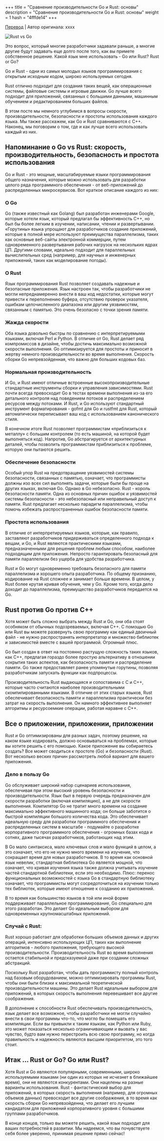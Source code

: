 +++
title = "Сравнение производительности Go и Rust: основы"
description = "Сравнение производительности Go и Rust: основы"
weight = 1
hash = "4fffde14"
+++

[Перевод](https://www.getclockwise.com/blog/rust-vs-go) | Автор оригинала: xxxx

![Rust vs Go](/imgs/posts/4fffde14_01.png)

Это вопрос, который многие разработчики задавали раньше, а многие другие будут задавать еще долго после того, как вы примете собственное решение. Какой язык мне использовать - Go или Rust? Rust or Go?

Go и Rust - одни из самых молодых языков программирования с открытым исходным кодом, широко используемых сегодня.

Rust отлично подходит для создания таких вещей, как операционные системы, файловые системы и игровые движки. Go лучше всего подходит для приложений, связанных с большими данными, машинным обучением и редактированием больших файлов.

В этом посте мы немного углубимся в вопросы скорости, производительности, безопасности и простоты использования каждого языка. Мы также расскажем, как Go и Rust сравниваются с C++. Наконец, мы поговорим о том, где и как лучше всего использовать каждый из них.

## Напоминание о Go vs Rust: скорость, производительность, безопасность и простота использования

Go и Rust - это мощные, масштабируемые языки программирования общего назначения, которые можно использовать для разработки целого ряда программного обеспечения - от веб-приложений до распределенных микросервисов. Вот краткое описание каждого из них:

### О Go

Go (также известный как Golang) был разработан инженерами Google, которые хотели язык, который предлагал бы эффективность C++, но был бы более легким в изучении, написании, чтении и развертывании. «Горутины» языка упрощают для разработчиков создание приложений, которые в полной мере используют преимущества параллелизма, таких как основные веб-сайты электронной коммерции, путем одновременного развертывания рабочих нагрузок на нескольких ядрах ЦП. Другими словами, идеально подходит для параллельных вычислительных сред (например, для научных и инженерных приложений, таких как моделирование погоды).

### О Rust

Язык программирования Rust позволяет создавать надежные и безопасные приложения. Язык настроен так, чтобы разработчики не могли непреднамеренно внести в ваш код недостатки, которые могут привести к переполнению буфера, отсутствию проверок указателя, ошибкам целочисленного диапазона или другим уязвимостям, связанным с памятью. Это очень безопасно с точки зрения памяти.

### Жажда скорости

Оба языка довольно быстры по сравнению с интерпретируемыми языками, включая Perl и Python. В отличие от Go, Rust делает ряд компромиссов в дизайне, чтобы достичь максимально возможной скорости выполнения. Go оптимизируется для простоты и приносит в жертву немного производительности во время выполнения. Скорость сборки Go непревзойденная, что важно для больших кодовых баз.

### Нормальная производительность

И Go, и Rust имеют отличные встроенные высокопроизводительные стандартные инструменты сборки и управления зависимостями. Rust почти всегда превосходит Go в тестах времени выполнения из-за его детального контроля над поведением потоков и распределением ресурсов между потоками. И Rust, и Go используют стандартный инструмент форматирования - gofmt для Go и rustfmt для Rust, который автоматически переписывает ваш код с использованием канонического стиля.

В конечном итоге Rust позволяет программистам «приблизиться к металлу» с большим контролем (то есть машиной, на которой будет выполняться код). Напротив, Go абстрагируется от архитектурных деталей, чтобы позволить программистам приблизиться к проблеме, которую они пытаются решить. 

### Обеспечение безопасности

Особый упор Rust на предотвращение уязвимостей системы безопасности, связанных с памятью, означает, что программисты должны изо всех сил выполнять задачи, которые были бы проще на других языках, включая Go. Однако в Go небезопасно. Rust - король безопасности памяти. Одна из основных причин ошибок и уязвимостей системы безопасности - это небезопасный или неправильный доступ к памяти. Rust предлагает несколько парадигм параллелизма, чтобы помочь избежать распространенных ошибок безопасности памяти.

### Простота использования

В отличие от интерпретируемых языков, которые, как правило, заставляют разработчиков придерживаться определенного подхода к вещам, и Go, и Rust являются практическими языками, предназначенными для решения проблем любым способом, наиболее подходящим для приложения. Непросто гарантировать безопасный для памяти параллелизм без ущерба для удобства разработчика.

Rust и Go могут одновременно требовать безопасного для памяти параллелизма и хорошего опыта разработчика. По общему признанию, кодирование на Rust сложнее и занимает больше времени. В целом, у Rust более крутая кривая обучения, чем у Go. Кроме того, когда дело доходит до параллелизма, преимущество разработчиков передается на Go.

## Rust против Go против C++

Хотя может быть сложно выбрать между Rust и Go, они оба стоят особняком от обычных подозреваемых, включая C++. С помощью Go или Rust вы можете развернуть свою программу как единый двоичный файл - не нужно распространять интерпретатор и множество библиотек и зависимостей вместе с вашей программой. Огромный плюс.

Go был создан в ответ на постоянно растущую сложность таких языков, как C++, предлагая гораздо более простую альтернативу в отношении сокрытия таких аспектов, как безопасность памяти и распределение памяти. Go также предоставляет ранее упомянутые горутины, позволяя разработчикам запускать функции как подпроцессы.

Производительность Rust выдающаяся и сопоставима с C и C++, которые часто считаются наиболее производительными скомпилированными языками. В отличие от этих старых языков, Rust обеспечивает безопасность памяти и параллелизма практически без затрат на скорость выполнения. Он намного эффективнее выполняет алгоритмы и ресурсоемкие операции, работая наравне с C++.

## Все о приложении, приложении, приложении

Rust и Go оптимизированы для разных задач, поэтому решение, на каком языке кодировать, должно основываться на проблемах, которые вы хотите решить с его помощью. Какое приложение вы собираетесь создать? Все может сводиться к простоте (Go) и безопасности (Rust). Вот несколько веских причин рассмотреть любой вариант для вашего приложения. 

### Дело в пользу Go

Go обслуживает широкий набор сценариев использования, обеспечивая при этом высокий уровень безопасности и производительности. Язык был в первую очередь предназначен для скорости разработки (включая компиляцию), а не для скорости выполнения. Компилятор Go не тратит много времени на создание максимально эффективного машинного кода; он больше заботится о быстрой компиляции большого количества кода. Это обеспечивает идеальную среду для разработки программного обеспечения и распределенных систем в масштабе - подумайте о разработке корпоративного программного обеспечения - огромных базах кода и сотнях, даже тысячах разработчиков, работающих над этим.

В Go мало синтаксиса, мало ключевых слов и мало функций в целом, а это означает, что его не нужно много времени на изучение, что сокращает время для новых разработчиков. В то время как основной язык невелик, стандартная библиотека Go является мощной, что означает, что кривая изучения языка также должна учитывать изучение частей стандартной библиотеки, если это необходимо. Плюс: перенос функциональных возможностей с языка Go в стандартную библиотеку означает, что программисты могут сосредоточиться на изучении только тех библиотек, которые имеют отношение к созданию их приложений.

В то время как большинство языков в той или иной форме поддерживает параллельное программирование, Go специально для этого разработан. Это делает Go идеальным выбором для одновременных крупномасштабных приложений.

### Случай с Rust:

Rust хорошо работает для обработки больших объемов данных и других операций, интенсивно использующих ЦП, таких как выполнение алгоритмов - любого приложения, требующего высокой производительности. Производительность Rust во время выполнения остается стабильной и предсказуемой даже при создании сложных абстракций.

Поскольку Rust разработан, чтобы дать программисту полный контроль над базовым оборудованием, можно оптимизировать программы Rust, чтобы они были близки к максимальной теоретической производительности машины. Это делает Rust идеальным выбором для приложений, в которых скорость выполнения перевешивает все другие соображения.

В дополнение к способности Rust обеспечивать производительность, язык делает все возможное, чтобы разработчики не могли случайно внести в свои программы что-то, что могло бы помешать его компиляции. Если вы привыкли к таким языкам, как Python или Ruby, это может показаться несколько ограничивающим и вызвать у вас чувство, будто вам нужно перестроить всю свою программу, но когда правильность и надежность являются высшим приоритетом, это того стоит.

## Итак ... Rust or Go? Go или Rust?

Хотя Rust и Go являются популярными, современными, широко используемыми языками (ни один из которых не исчезнет в ближайшее время), они не являются конкурентами. Они нацелены на разные варианты использования. Rust - фантастический выбор для приложений, в которых скорость выполнения (например, для огромных объемов данных) превосходит все другие соображения, в то время как скорость сборки Go непревзойденна, что делает его лучшим кандидатом для приложений корпоративного уровня с большими группами разработчиков.

В конце концов, только вы можете решить, какой язык подходит для ваших потребностей в развитии. Мы надеемся, что вы почувствуете себя более уверенно, принимая решение прямо сейчас! 